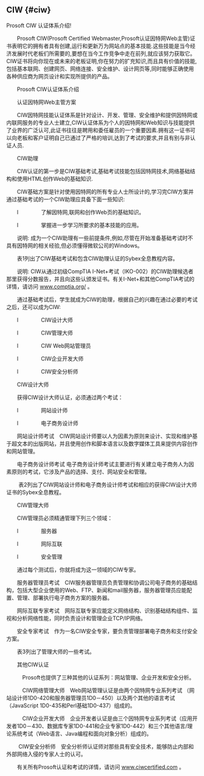 ## CIW {#ciw}

Prosoft CIW 认证体系介绍!

　　Prosoft CIW(Prosoft Certified Webmaster,Prosoft认证因特网Web主管)证书表明它的拥有者具有创建,运行和更新万为网站点的基本技能.这些技能是当今经济发展时代老板们所需要的,要想在当今工作竞争中走在前列,就应该努力获取它。CIW证书将向你现在或未来的老板证明,你在努力的扩充知识,而且具有价值的技能,包括基本联网、创建网页、网络连接、安全维护、设计网页等,同时能够正确使用各种供应商为网页设计和实现所提供的产品。

　　Prosoft CIW认证体系介绍

　　认证因特网Web主管方案

　　CIW因特网技能认证体系是针对设计、开发、管理、安全维护和提供因特网或内联网服务的专业人士建立,CIW认证体系为个人的因特网和Web知识与技能提供了业界的广泛认可,此证书往往是聘用和委任雇员的一个重要因素.拥有这一证书可以向老板和客户证明自己已通过了严格的培训,达到了考试的要求,并且有别与非认证人员.

　　CIW助理

　　CIW认证的第一步是CIW基础考试,基础考试技能包括因特网技术,网络基础结构和使用HTML创作Web的基础知识.

　　CIW基础方案是针对使用因特网的所有专业人士所设计的,学习完CIW方案并通过基础考试的一个CIW助理应具备下面一些知识:

　　l　　　　 了解因特网,联网和创作Web页的基础知识。

　　l　　　　 掌握进一步学习所要求的基本技能的应用。

　　说明: 成为一个CIW助理有一些前提条件,例如,尽管在开始准备基础考试时不具有因特网的相关经验,但必须懂得微软公司的Windows。

　　表1列出了CIW基础考试和包含CIW助理认证的Sybex全息教程内容。

　　说明: CIW从通过初级CompTIA I-Net+考试（IKO-002）的CIW助理候选者那里获得分数报告，并且向这些认颁发证书。有关I-Net+和其他CompTIA考试的详情，请访问 www.comptia.org/ 。

　　通过基础考试后，学生就成为CIW的助理，根据自己的兴趣在通过必要的考试之后，还可以成为CIW:

　　l　　　　 CIW设计大师

　　l　　　　 CIW管理大师

　　l　　　　 CIW Web网站管理员

　　l　　　　 CIW企业开发大师

　　l　　　　 CIW安全分析师

　　CIW设计大师

　　获得CIW设计大师认证，必须通过两个考试：

　　l　　　　 网站设计师

　　l　　　　 电子商务设计师

　　网站设计师考试　CIW网站设计师要以人为因素为原则来设计、实现和维护基于超文本的出版网站，并且使用创作和脚本语言以及数字媒体工具来提供内容创作和网站管理。

　　电子商务设计师考试 电子商务设计师考试主要进行有关建立电子商务人为因素原则的考试，它涉及产品的选择、支付、网站安全和管理。

　　 表2列出了CIW网站设计师和电子商务设计师考试和相应的获得CIW设计大师证书的Sybex全息教程。

　　CIW管理大师

　　CIW管理员必须精通管理下列三个领域：

　　l　　　　 服务器

　　l　　　　 网际互联

　　l　　　　 安全管理

　　通过每个测试后，你就将成为这一领域的CIW专家。

　　服务器管理员考试　CIW服务器管理员负责管理和协调公司电子商务的基础结构，包括大型企业使用的Web、FTP、新闻和mail服务器，服务器管理员应能配置、管理、部署执行电子商务方案的服务器。

　　网际互联专家考试　网际互联专家应能定义网络结构、识别基础结构组件、监视和分析网络性能，同时负责设计和管理企业TCP/IP网络。

　　安全专家考试　作为一名CIW安全专家，要负责管理部署电子商务和支付安全方案。

　　表3列出了管理大师的一些考试。

　　其他CIW认证

　　　Prosoft也提供了三种其他的认证系列：网站管理、企业开发和安全分析。

　　　CIW网络管理大师　Web网站管理认证是由两个因特网专业系列考试 （网站设计师1D0-420和服务器管理员1D0－450）以及两个其他的语言考试（JavaScript 1D0-435和Perl基础1D0-437）组成的。

　　　CIW企业开发大师　企业开发者认证是由三个因特网专业系列考试（应用开发者1D0－430、数据库专家1D0-441和企业专家1D0-442）和三个其他语言/理论系统考试（Web语言、Java编程和面向对象分析）组成的。

　   　CIW安全分析师　安全分析师认证师对那些具有安全技术，能够防止内部和外部网络入侵的专家人士的认可。

　　有关所有Prosoft认证和考试的详情，请访问 www.ciwcertified.com 。